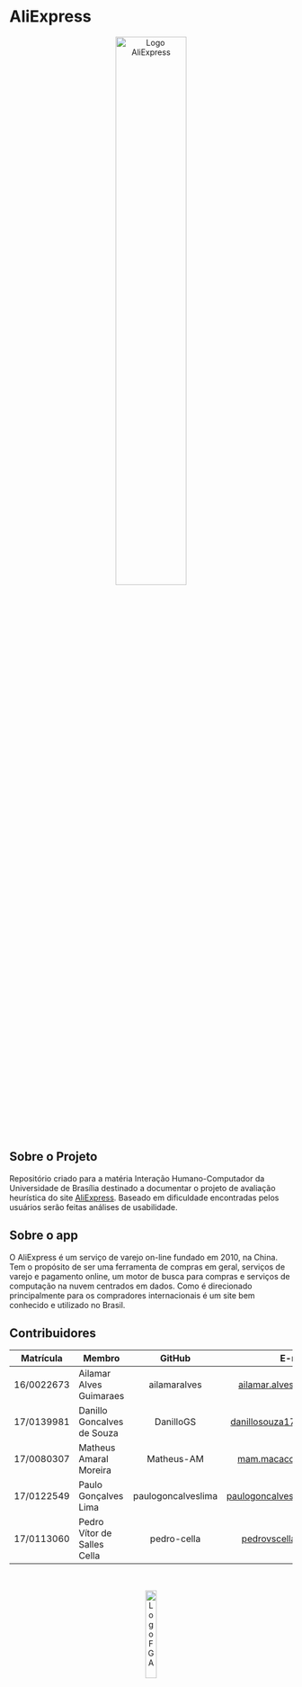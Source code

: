 # AliExpress

<p align="center">
  <img src="https://timeline.canaltech.com.br/342808.700/aliexpress-como-comprar-produtos-do-brasil-na-plataforma.jpg" alt="Logo AliExpress" width="50%"/>
</p>


## Sobre o Projeto

Repositório criado para a matéria Interação Humano-Computador da Universidade de Brasília destinado a documentar o 
projeto de avaliação heurística do site [AliExpress](https://pt.aliexpress.com/?spm=a2g0o.home.1000002.1.1b8f1c911mlhDJ).
Baseado em dificuldade encontradas pelos usuários serão feitas análises de usabilidade.

## Sobre o app

O AliExpress é um serviço de varejo on-line fundado em 2010, na China. Tem o propósito de ser uma ferramenta de compras em geral,
serviços de varejo e pagamento online, um motor de busca para compras e serviços de computação na nuvem centrados em dados.
Como é direcionado principalmente para os compradores internacionais é um site bem conhecido e utilizado no Brasil.

## Contribuidores

Matrícula| Membro | GitHub | E-mail 
 :-----: | ------ | :----: | :----: 
16/0022673 | Ailamar Alves Guimaraes | ailamaralves | ailamar.alvesg@gmail.com 
17/0139981 | Danillo Goncalves de Souza | DanilloGS | danillosouza1704@gmail.com 
17/0080307 | Matheus Amaral Moreira | Matheus-AM | mam.macacod@gmail.com 
17/0122549 | Paulo Gonçalves Lima | paulogoncalveslima | paulogoncalves436@gmail.com 
17/0113060 | Pedro Vítor de Salles Cella | pedro-cella | pedrovscella@gmail.com

  
<br/>
<p align="center">
  <img src="https://lh3.googleusercontent.com/proxy/F0cDoHXYLu_vUhOY0TH7uJp8W8tLefExOsDdGqyadxivclO4uWC3lnEOl07wk-DURelk5emL9WXNm0Ap-u7-wr3AML2NiO4_vaJj" alt="Logo FGA" width="20%"/>
</p>
